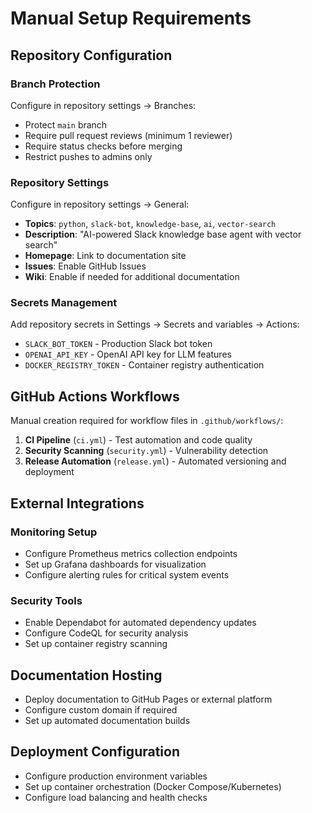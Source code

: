# Manual Setup Requirements

## Repository Configuration

### Branch Protection
Configure in repository settings → Branches:
* Protect `main` branch
* Require pull request reviews (minimum 1 reviewer)
* Require status checks before merging
* Restrict pushes to admins only

### Repository Settings
Configure in repository settings → General:
* **Topics**: `python`, `slack-bot`, `knowledge-base`, `ai`, `vector-search`
* **Description**: "AI-powered Slack knowledge base agent with vector search"
* **Homepage**: Link to documentation site
* **Issues**: Enable GitHub Issues
* **Wiki**: Enable if needed for additional documentation

### Secrets Management
Add repository secrets in Settings → Secrets and variables → Actions:
* `SLACK_BOT_TOKEN` - Production Slack bot token
* `OPENAI_API_KEY` - OpenAI API key for LLM features
* `DOCKER_REGISTRY_TOKEN` - Container registry authentication

## GitHub Actions Workflows

Manual creation required for workflow files in `.github/workflows/`:

1. **CI Pipeline** (`ci.yml`) - Test automation and code quality
2. **Security Scanning** (`security.yml`) - Vulnerability detection
3. **Release Automation** (`release.yml`) - Automated versioning and deployment

## External Integrations

### Monitoring Setup
* Configure Prometheus metrics collection endpoints
* Set up Grafana dashboards for visualization
* Configure alerting rules for critical system events

### Security Tools
* Enable Dependabot for automated dependency updates
* Configure CodeQL for security analysis
* Set up container registry scanning

## Documentation Hosting
* Deploy documentation to GitHub Pages or external platform
* Configure custom domain if required
* Set up automated documentation builds

## Deployment Configuration
* Configure production environment variables
* Set up container orchestration (Docker Compose/Kubernetes)
* Configure load balancing and health checks